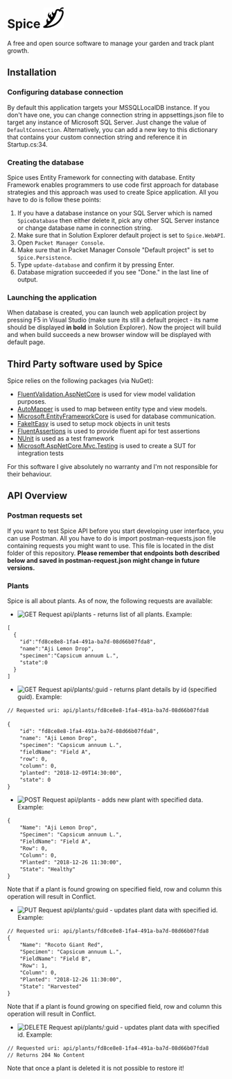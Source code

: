 # Spice <img src="images/spice-logo.png" width="48">

A free and open source software to manage your garden and track plant growth.

## Installation
### Configuring database connection
By default this application targets your MSSQLLocalDB instance. If you don't have one, you can change connection string in appsettings.json file to target any instance of Microsoft SQL Server. Just change the value of `DefaultConnection`. Alternatively, you can add a new key to this dictionary that contains your custom connection string and reference it in Startup.cs:34.

### Creating the database
Spice uses Entity Framework for connecting with database. Entity Framework enables programmers to use code first approach for database strategies and this approach was used to create Spice application. All you have to do is follow these points:
1. If you have a database instance on your SQL Server which is named `SpiceDatabase` then either delete it, pick any other SQL Server instance or change database name in connection string.
2. Make sure that in Solution Explorer default project is set to `Spice.WebAPI`.
3. Open `Packet Manager Console`.
4. Make sure that in Packet Manager Console "Default project" is set to `Spice.Persistence`.
5. Type `update-database` and confirm it by pressing Enter.
6. Database migration succeeded if you see "Done." in the last line of output.

### Launching the application
When database is created, you can launch web application project by pressing F5 in Visual Studio (make sure its still a default project - its name should be displayed **in bold** in Solution Explorer). Now the project will build and when build succeeds a new browser window will be displayed with default page.


## Third Party software used by Spice
Spice relies on the following packages (via NuGet):
* [FluentValidation.AspNetCore](https://www.nuget.org/packages/FluentValidation.AspNetCore/8.1.2) is used for view model validation purposes.
* [AutoMapper](https://www.nuget.org/packages/AutoMapper/8.0.0) is used to map between entity type and view models.
* [Microsoft.EntityFrameworkCore](https://www.nuget.org/packages/Microsoft.EntityFrameworkCore/2.2.0) is used for database communication.
* [FakeItEasy](https://www.nuget.org/packages/FakeItEasy/4.9.2) is used to setup mock objects in unit tests
* [FluentAssertions](https://www.nuget.org/packages/FluentAssertions/5.5.3) is used to provide fluent api for test assertions
* [NUnit](https://www.nuget.org/packages/NUnit/3.11.0) is used as a test framework
* [Microsoft.AspNetCore.Mvc.Testing](https://www.nuget.org/packages/Microsoft.AspNetCore.Mvc.Testing/2.2.0) is used to create a SUT for integration tests

For this software I give absolutely no warranty and I'm not responsible for their behaviour.

## API Overview
### Postman requests set
If you want to test Spice API before you start developing user interface, you can use Postman. All you have to do is import postman-requests.json file containing requests you might want to use. This file is located in the dist folder of this repository. **Please remember that endpoints both described below and saved in postman-request.json might change in future versions.**

### Plants
Spice is all about plants. As of now, the following requests are available:
* ![GET Request](https://img.shields.io/badge/Method-GET-brightgreen.svg) api/plants - returns list of all plants. Example:
```
[
  {
    "id":"fd8ce8e8-1fa4-491a-ba7d-08d66b07fda8",
    "name":"Aji Lemon Drop",
    "specimen":"Capsicum annuum L.",
    "state":0
  }
]
```

* ![GET Request](https://img.shields.io/badge/Method-GET-brightgreen.svg) api/plants/:guid - returns plant details by id (specified guid). Example:
```
// Requested uri: api/plants/fd8ce8e8-1fa4-491a-ba7d-08d66b07fda8

{
    "id": "fd8ce8e8-1fa4-491a-ba7d-08d66b07fda8",
    "name": "Aji Lemon Drop",
    "specimen": "Capsicum annuum L.",
    "fieldName": "Field A",
    "row": 0,
    "column": 0,
    "planted": "2018-12-09T14:30:00",
    "state": 0
}
```

* ![POST Request](https://img.shields.io/badge/Method-POST-yellow.svg) api/plants - adds new plant with specified data. Example:
```
{
	"Name": "Aji Lemon Drop",
	"Specimen": "Capsicum annuum L.",
	"FieldName": "Field A",
	"Row": 0,
	"Column": 0,
	"Planted": "2018-12-26 11:30:00",
	"State": "Healthy"
}
```
Note that if a plant is found growing on specified field, row and column this operation will result in Conflict.

* ![PUT Request](https://img.shields.io/badge/Method-PUT-blue.svg) api/plants/:guid - updates plant data with specified id. Example:
```
// Requested uri: api/plants/fd8ce8e8-1fa4-491a-ba7d-08d66b07fda8
{
	"Name": "Rocoto Giant Red",
	"Specimen": "Capsicum annuum L.",
	"FieldName": "Field B",
	"Row": 1,
	"Column": 0,
	"Planted": "2018-12-26 11:30:00",
	"State": "Harvested"
}
```
Note that if a plant is found growing on specified field, row and column this operation will result in Conflict.

* ![DELETE Request](https://img.shields.io/badge/Method-DELETE-red.svg) api/plants/:guid - updates plant data with specified id. Example:
```
// Requested uri: api/plants/fd8ce8e8-1fa4-491a-ba7d-08d66b07fda8
// Returns 204 No Content
```
Note that once a plant is deleted it is not possible to restore it!